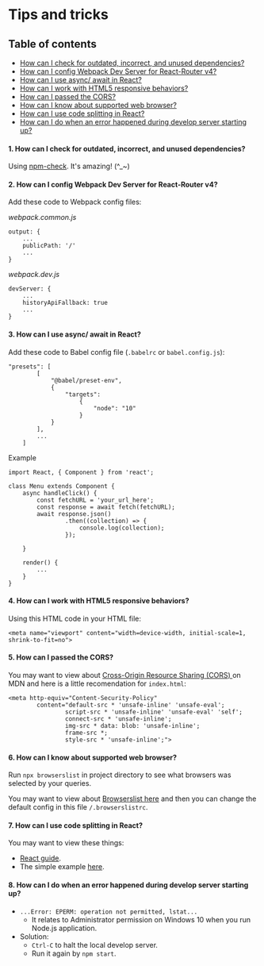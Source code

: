 # Tips and tricks

## Table of contents
* [How can I check for outdated, incorrect, and unused dependencies?](#1-how-can-i-check-for-outdated-incorrect-and-unused-dependencies)
* [How can I config Webpack Dev Server for React-Router v4?](#2-how-can-i-config-webpack-dev-server-for-react-router-v4)
* [How can I use async/ await in React?](#3-how-can-i-use-async-await-in-react)
* [How can I work with HTML5 responsive behaviors?](#4-how-can-i-work-with-html5-responsive-behaviors)
* [How can I passed the CORS?](#5-how-can-i-passed-the-cors)
* [How can I know about supported web browser?](#6-how-can-i-know-about-supported-web-browser)
* [How can I use code splitting in React?](#7-how-can-i-use-code-splitting-in-react)
* [How can I do when an error happened during develop server starting up?](#8-how-can-i-do-when-an-error-happened-during-develop-server-starting-up)

#### 1. How can I check for outdated, incorrect, and unused dependencies?

Using [npm-check](https://www.npmjs.com/package/npm-check). It's amazing! (^_~)

#### 2. How can I config Webpack Dev Server for React-Router v4?

Add these code to Webpack config files:

_webpack.common.js_
````
output: {
    ...
    publicPath: '/'
    ...
}
````

_webpack.dev.js_
````
devServer: {
    ...
    historyApiFallback: true
    ...
}
````

#### 3. How can I use async/ await in React?

Add these code to Babel config file (`.babelrc` or `babel.config.js`):
````
"presets": [
        [
            "@babel/preset-env", 
            {
                "targets": 
                    {
                        "node": "10"
                    }
            }
        ],
        ...
    ]
````

Example

````
import React, { Component } from 'react';

class Menu extends Component {
    async handleClick() {
        const fetchURL = 'your_url_here';
        const response = await fetch(fetchURL);
        await response.json()
                .then((collection) => {
                    console.log(collection);
                });
        
    }

    render() {
        ...
    }
}
````

#### 4. How can I work with HTML5 responsive behaviors?
Using this HTML code in your HTML file:
````
<meta name="viewport" content="width=device-width, initial-scale=1, shrink-to-fit=no">
````

#### 5. How can I passed the CORS?
You may want to view about [Cross-Origin Resource Sharing (CORS)
](https://developer.mozilla.org/en-US/docs/Web/HTTP/CORS) on MDN and here is a little recomendation for `index.html`:
````
<meta http-equiv="Content-Security-Policy"
        content="default-src * 'unsafe-inline' 'unsafe-eval'; 
                script-src * 'unsafe-inline' 'unsafe-eval' 'self'; 
                connect-src * 'unsafe-inline'; 
                img-src * data: blob: 'unsafe-inline'; 
                frame-src *; 
                style-src * 'unsafe-inline';">
````

#### 6. How can I know about supported web browser?

Run `npx browserslist` in project directory to see what browsers was selected by your queries.

You may want to view about [Browserslist here](https://github.com/browserslist/browserslist) and then you can change the default config in this file `/.browserslistrc`.


#### 7. How can I use code splitting in React?
You may want to view these things:
* [React guide](https://reactjs.org/docs/code-splitting.html).
* The simple example [here](https://github.com/nguyenkhois/react-code-splitting-example).

#### 8. How can I do when an error happened during develop server starting up?
* `...Error: EPERM: operation not permitted, lstat...`
   * It relates to Administrator permission on Windows 10 when you run Node.js application.
* Solution:
   * `Ctrl-C` to halt the local develop server.
   * Run it again by `npm start`.